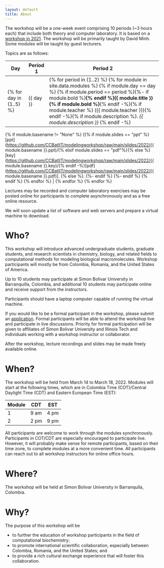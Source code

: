 ```yaml
---
layout: default
title: About
---
```


The workshop will be a one-week event comprising 10 periods (~3 hours each) that include both theory and computer laboratory. It is based on a [workshop in 2021](https://ccbatiit.github.io/modelingworkshop/index2021.html). The workshop will be primarily taught by David Minh. Some modules will be taught by guest lecturers.

Topics are as follows:

| Day | Period 1 | Period 2 |
| --- | -------- | -------- |
{% for day in (1..5) %} | {{ day }} | {% for period in (1..2) %} {% for module in site.data.modules %} {% if module.day == day %} {% if module.period == period %}{%- if module.bold %}<b>{% endif %}{{ module.title }}{% if module.bold %}</b>{% endif -%}{% if module.teacher %} ({{ module.teacher }}){% endif -%}{% if module.description %}. <i>{{ module.description }}</i> {% endif -%}
{% if module.basename != "None" %} [{% if module.slides == "ppt" %}[ppt](https://github.com/CCBatIIT/modelingworkshop/raw/main/slides/2022/{{ module.basename }}.ppt)/{% elsif module.slides == "pdf"%}{% else %}[key](https://github.com/CCBatIIT/modelingworkshop/raw/main/slides/2022/{{ module.basename }}.key)/{% endif -%}[pdf](https://github.com/CCBatIIT/modelingworkshop/raw/main/slides/2022/{{ module.basename }}.pdf)]. {% else %}.
{%- endif %} {%- endif %} {% endif %} {% endfor %} | {% endfor %}
{% endfor %}

Lectures may be recorded and computer laboratory exercises may be posted online for participants to complete asynchronously and as a free online resource.

We will soon update a list of software and web servers and prepare a virtual machine to download.


# Who?

This workshop will introduce advanced undergraduate students, graduate students, and research scientists in chemistry, biology, and related fields to computational methods for modeling biological macromolecules. Workshop participants will mostly be from Colombia, Romania, and the United States of America.

Up to 10 students may participate at Simon Bolivar University in Barranquilla, Colombia, and additional 10 students may participate online and receive support from the instructors.

Participants should have a laptop computer capable of running the virtual machine.

If you would like to be a formal participant in the workshop, please submit an [application](https://forms.gle/KgUUzhWsaF6XkkJ49). Formal participants will be able to attend the workshop live and participate in live discussions. Priority for formal participation will be given to affiliates of Simon Bolivar University and Illinois Tech and individuals working with a workshop instructor or collaborator.

After the workshop, lecture recordings and slides may be made freely available online.

# When?

The workshop will be held from March 14 to March 18, 2022. Modules will start at the following times, which are in Colombia Time (COT)/Central Daylight Time (CDT) and Eastern European Time (EST):

| Module | CDT  | EST  |
| ------ | ---- | ---- |
| 1      | 9 am | 4 pm |
| 2      | 2 pm | 9 pm |

All participants are welcome to work through the modules synchronously. Participants in COT/CDT are especially encouraged to participate live. However, it will probably make sense for remote participants, based on their time zone, to complete modules at a more convenient time. All participants can reach out to all workshop instructors for online office hours.

<!--
Online office hours will be held at the following times:

Workshop instructors will hold online office hours at the following times:

| Instructor | CDT  | EEST | ICT  |
| ---------- | ---- | ---- | ---- |
| David      | 7 pm | 3 am (+1 d) | 7 am (+1 d) |
| Laurentiu  | 1 am | 9 am | 1 pm |
| Soohaeng   | 8 am | 4 pm | 8 pm |
-->

# Where?

The workshop will be held at Simon Bolivar University in Barranqulla, Colombia.

# Why?

The purpose of this workshop will be
- to further the education of workshop participants in the field of computational biochemistry;
- to promote international scientific collaboration, especially between Colombia, Romania, and the United States; and
- to provide a rich cultural exchange experience that will foster this collaboration.
